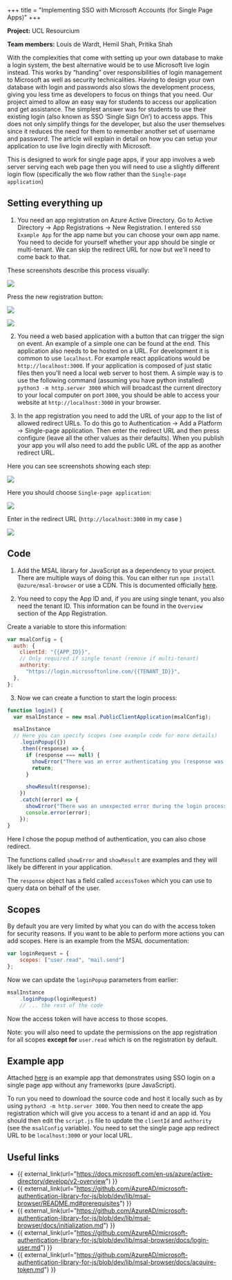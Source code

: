 +++
title = "Implementing SSO with Microsoft Accounts (for Single Page Apps)"
+++

**Project:** UCL Resourcium

**Team members:** Louis de Wardt, Hemil Shah, Pritika Shah

With the complexities that come with setting up your own database to make a login system, the best alternative would be to use Microsoft live login instead. This works by “handing” over responsibilities of login management to Microsoft as well as security technicalities. Having to design your own database with login and passwords also slows the development process, giving you less time as developers to focus on things that you need. Our project aimed to allow an easy way for students to access our application and get assistance. The simplest answer was for students to use their existing login (also known as SSO ‘Single Sign On’) to access apps. This does not only simplify things for the developer, but also the user themselves since it reduces the need for them to remember another set of username and password. The article will explain in detail on how you can setup your application to use live login directly with Microsoft.

This is designed to work for single page apps, if your app involves a web server serving each web page then you will need to use a slightly different login flow (specifically the `Web` flow rather than the `Single-page application`)

## Setting everything up

1. You need an app registration on Azure Active Directory. Go to Active Directory -> App Registrations -> New Registration. I entered `SSO Example App`  for the app name but you can choose your own app name. You need to decide for yourself whether your app should be single or multi-tenant. We can skip the redirect URL for now but we'll need to come back to that.

These screenshots describe this process visually:

![](./app_registrations.png)

Press the new registration button:

![](./new_registration_button.png)

![](./new_registration_form.png)

2. You need a web based application with a button that can trigger the sign on event. An example of a simple one can be found at the end. This application also needs to be hosted on a URL. For development it is common to use `localhost`. For example react applications would be `http://localhost:3000`. If your application is composed of just static files then you'll need a local web server to host them. A simple way is to use the following command (assuming you have python installed) `python3 -m http.server 3000` which will broadcast the current directory to your local computer on port `3000`, you should be able to access your website at `http://localhost:3000` in your browser.

3. In the app registration you need to add the URL of your app to the list of allowed redirect URLs. To do this go to Authentication -> Add a Platform -> Single-page application. Then enter the redirect URL and then press configure (leave all the other values as their defaults). When you publish your app you will also need to add the public URL of the app as another redirect URL.

Here you can see screenshots showing each step:

![](./authentication.png)

Here you should choose `Single-page application`:

![](./choose_single_page_app.png)

Enter in the redirect URL (`http://localhost:3000` in my case )

![](./platform_form.png)


## Code

1. Add the MSAL library for JavaScript as a dependency to your project. There are multiple ways of doing this. You can either run `npm install @azure/msal-browser` or use a CDN. This is documented officially [here](https://github.com/AzureAD/microsoft-authentication-library-for-js/blob/dev/lib/msal-browser/README.md#prerequisites).

2. You need to copy the App ID and, if you are using single tenant, you also need the tenant ID. This information can be found in the `Overview` section of the App Registration.

  Create a variable to store this information:

  ```js
  var msalConfig = {
    auth: {
      clientId: "{{APP_ID}}",
      // Only required if single tenant (remove if multi-tenant)
      authority:
        "https://login.microsoftonline.com/{{TENANT_ID}}",
    },
  };
   ```
3. Now we can create a function to start the login process:

  ```js
  function login() {
    var msalInstance = new msal.PublicClientApplication(msalConfig);

    msalInstance
    // Here you can specify scopes (see example code for more details)
      .loginPopup({})
      .then((response) => {
        if (response === null) {
          showError("There was an error authenticating you (response was null)");
          return;
        }

        showResult(response);
      })
      .catch((error) => {
        showError("There was an unexpected error during the login process");
        console.error(error);
      });
  }
  ```

Here I chose the popup method of authentication, you can also chose redirect.

The functions called `showError` and `showResult` are examples and they will likely be different in your application.

 The `response` object has a field called `accessToken` which you can use to query data on behalf of the user.

## Scopes

By default you are very limited by what you can do with the access token for security reasons. If you want to be able to perform more actions you can add scopes. Here is an example from the MSAL documentation:

```js
var loginRequest = {
    scopes: ["user.read", "mail.send"]
};
```

Now we can update the `loginPopup` parameters from earlier:

```js
msalInstance
    .loginPopup(loginRequest)
    // ... the rest of the code
```

Now the access token will have access to those scopes.

Note: you will also need to update the permissions on the app registration for all scopes **except for** `user.read` which is on the registration by default.

## Example app

Attached [here](./example_app.zip) is an example app that demonstrates using SSO login on a single page app without any frameworks (pure JavaScript).

To run you need to download the source code and host it locally such as by using `python3 -m http.server 3000`. You then need to create the app registration which will give you access to a tenant id and an app id. You should then edit the `script.js` file to update the `clientId` and `authority` (see the `msalConfig` variable). You need to set the single page app redirect URL to be `localhost:3000` or your local URL.

## Useful links

- {{ external_link(url="https://docs.microsoft.com/en-us/azure/active-directory/develop/v2-overview") }}
- {{ external_link(url="https://github.com/AzureAD/microsoft-authentication-library-for-js/blob/dev/lib/msal-browser/README.md#prerequisites") }}
- {{ external_link(url="https://github.com/AzureAD/microsoft-authentication-library-for-js/blob/dev/lib/msal-browser/docs/initialization.md") }}
- {{ external_link(url="https://github.com/AzureAD/microsoft-authentication-library-for-js/blob/dev/lib/msal-browser/docs/login-user.md") }}
- {{ external_link(url="https://github.com/AzureAD/microsoft-authentication-library-for-js/blob/dev/lib/msal-browser/docs/acquire-token.md") }}
